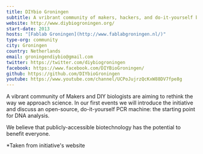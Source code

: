 ```yaml
---
title: DIYbio Groningen
subtitle: A vribrant community of makers, hackers, and do-it-yourself biologists
website: http://www.diybiogroningen.org/
start-date: 2013
hosts: "[Fablab Groningen](http://www.fablabgroningen.nl/)"
type-org: community
city: Groningen
country: Netherlands
email: groningendiybio@gmail.com
twitter: https://twitter.com/diybiogroningen
facebook: https://www.facebook.com/DIYBioGroningen/
github: https://github.com/DIYbioGroningen
youtube: https://www.youtube.com/channel/UCPoJujrzQcKxW88DV7fpe8g
---
```


A vibrant community of Makers and DIY biologists are aiming to rethink the way we approach science. In our first events we will introduce the initiative and discuss an open-source, do-it-yourself PCR machine: the starting point for DNA analysis.


We believe that publicly-accessible biotechnology has the potential to benefit everyone.


\*Taken from initiative's website
